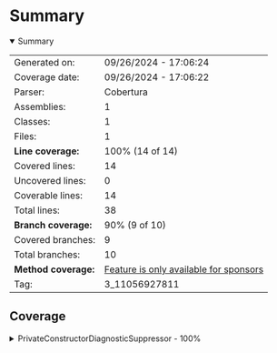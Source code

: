 # Summary
<details open><summary>Summary</summary>

|||
|:---|:---|
| Generated on: | 09/26/2024 - 17:06:24 |
| Coverage date: | 09/26/2024 - 17:06:22 |
| Parser: | Cobertura |
| Assemblies: | 1 |
| Classes: | 1 |
| Files: | 1 |
| **Line coverage:** | 100% (14 of 14) |
| Covered lines: | 14 |
| Uncovered lines: | 0 |
| Coverable lines: | 14 |
| Total lines: | 38 |
| **Branch coverage:** | 90% (9 of 10) |
| Covered branches: | 9 |
| Total branches: | 10 |
| **Method coverage:** | [Feature is only available for sponsors](https://reportgenerator.io/pro) |
| Tag: | 3_11056927811 |

</details>

## Coverage
<details><summary>PrivateConstructorDiagnosticSuppressor - 100%</summary>

|**Name**|**Line**|**Branch**|
|:---|---:|---:|
|**PrivateConstructorDiagnosticSuppressor**|**100%**|**90%**|
|Pozitron.Analyzers.PrivateConstructorNullabilitySuppressor|100%|90%|

</details>
